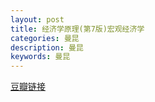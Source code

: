 ```yaml
---
layout: post
title: 经济学原理(第7版)宏观经济学
categories: 曼昆
description: 曼昆
keywords: 曼昆
---
```


[豆瓣链接](https://book.douban.com/subject/26435630/)  






